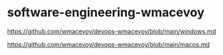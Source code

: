 # software-engineering-wmacevoy

https://github.com/wmacevoy/devops-wmacevoy/blob/main/windows.md

https://github.com/wmacevoy/devops-wmacevoy/blob/main/macos.md